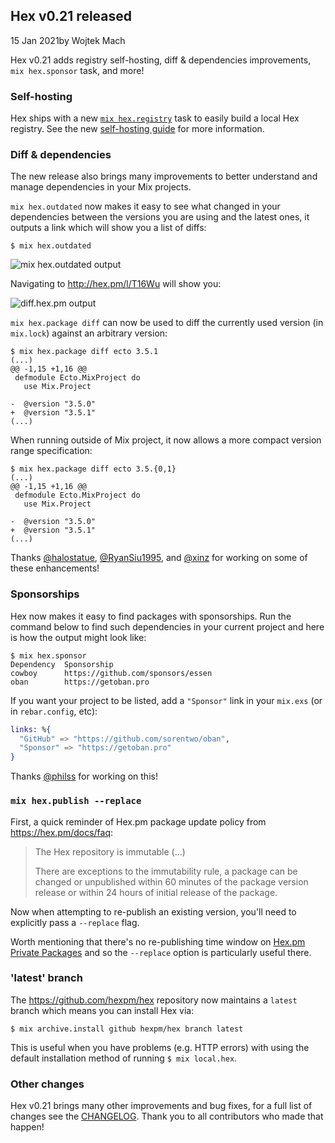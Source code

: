 ## Hex v0.21 released

<div class="subtitle"><time datetime="2021-01-15T00:00:00Z">15 Jan 2021</time>by Wojtek Mach</div>

Hex v0.21 adds registry self-hosting, diff & dependencies improvements, `mix hex.sponsor` task, and more!

### Self-hosting

Hex ships with a new [`mix hex.registry`](https://hexdocs.pm/hex/Mix.Tasks.Hex.Registry.html) task to easily build a local Hex registry.
See the new [self-hosting guide](https://hex.pm/docs/self_hosting) for more information.

### Diff & dependencies

The new release also brings many improvements to better understand and manage dependencies in your Mix projects.

`mix hex.outdated` now makes it easy to see what changed in your dependencies between the versions you are using and the latest ones, it outputs a link which will show you a list of diffs:


<pre class="rounded-lg bg-gray-50 py-4 pl-4"><code class="text-primary-600 text-sm font-normal font-mono">$ mix hex.outdated</code></pre>


![mix hex.outdated output](/images/blog/013_hexoutdated.png)

Navigating to http://hex.pm/l/T16Wu will show you:

![diff.hex.pm output](/images/blog/013_hexdiff.png)

`mix hex.package diff` can now be used to diff the currently used version (in `mix.lock`) against an arbitrary version:


```
$ mix hex.package diff ecto 3.5.1
(...)
@@ -1,15 +1,16 @@
 defmodule Ecto.MixProject do
   use Mix.Project

-  @version "3.5.0"
+  @version "3.5.1"
(...)
```

When running outside of Mix project, it now allows a more compact version range specification:

```
$ mix hex.package diff ecto 3.5.{0,1}
(...)
@@ -1,15 +1,16 @@
 defmodule Ecto.MixProject do
   use Mix.Project

-  @version "3.5.0"
+  @version "3.5.1"
(...)
```

Thanks [@halostatue](https://github.com/halostatue), [@RyanSiu1995](https://github.com/RyanSiu1995), and [@xinz](https://github.com/xinz) for working on some of these enhancements!

### Sponsorships

Hex now makes it easy to find packages with sponsorships. Run the command below to find such dependencies in your current project and here is how the output might look like:

```
$ mix hex.sponsor
Dependency  Sponsorship
cowboy      https://github.com/sponsors/essen
oban        https://getoban.pro
```

If you want your project to be listed, add a `"Sponsor"` link in your `mix.exs` (or in `rebar.config`, etc):

```elixir
links: %{
  "GitHub" => "https://github.com/sorentwo/oban",
  "Sponsor" => "https://getoban.pro"
}
```

Thanks [@philss](https://github.com/philss) for working on this!

### `mix hex.publish --replace`

First, a quick reminder of Hex.pm package update policy from <https://hex.pm/docs/faq>:

> The Hex repository is immutable (...)
>
> There are exceptions to the immutability rule, a package can be changed or unpublished within 60 minutes of the package version release or within 24 hours of initial release of the package.

Now when attempting to re-publish an existing version, you'll need to explicitly pass a `--replace` flag.

Worth mentioning that there's no re-publishing time window on [Hex.pm Private Packages](https://hex.pm/docs/private) and so the `--replace` option is particularly useful there.

### 'latest' branch

The <https://github.com/hexpm/hex> repository now maintains a `latest` branch which means you can install Hex via:

```
$ mix archive.install github hexpm/hex branch latest
```

This is useful when you have problems (e.g. HTTP errors) with using the default installation method of running `$ mix local.hex`.

### Other changes

Hex v0.21 brings many other improvements and bug fixes, for a full list of changes see the [CHANGELOG](https://github.com/hexpm/hex/blob/v0.21.0/CHANGELOG.md). Thank you to all contributors who made that happen!
